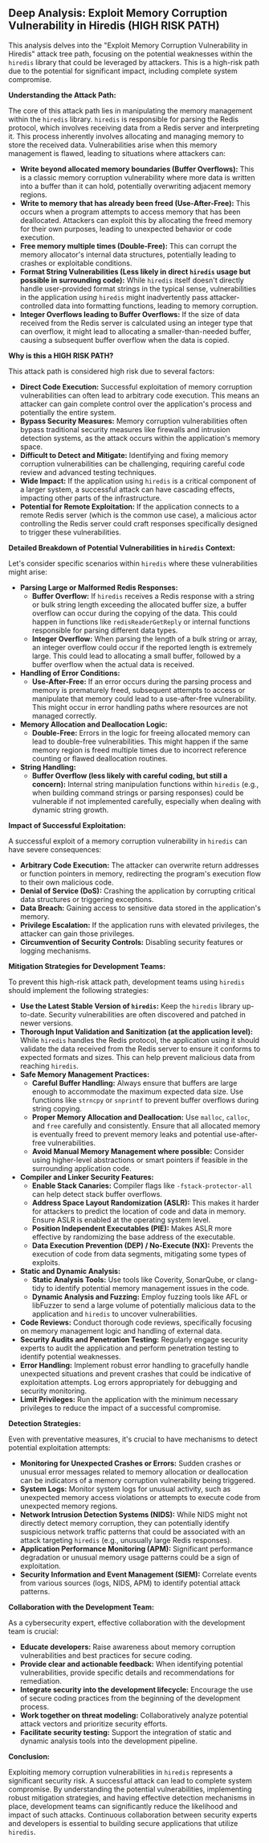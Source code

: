 ## Deep Analysis: Exploit Memory Corruption Vulnerability in Hiredis (HIGH RISK PATH)

This analysis delves into the "Exploit Memory Corruption Vulnerability in Hiredis" attack tree path, focusing on the potential weaknesses within the `hiredis` library that could be leveraged by attackers. This is a high-risk path due to the potential for significant impact, including complete system compromise.

**Understanding the Attack Path:**

The core of this attack path lies in manipulating the memory management within the `hiredis` library. `hiredis` is responsible for parsing the Redis protocol, which involves receiving data from a Redis server and interpreting it. This process inherently involves allocating and managing memory to store the received data. Vulnerabilities arise when this memory management is flawed, leading to situations where attackers can:

* **Write beyond allocated memory boundaries (Buffer Overflows):** This is a classic memory corruption vulnerability where more data is written into a buffer than it can hold, potentially overwriting adjacent memory regions.
* **Write to memory that has already been freed (Use-After-Free):** This occurs when a program attempts to access memory that has been deallocated. Attackers can exploit this by allocating the freed memory for their own purposes, leading to unexpected behavior or code execution.
* **Free memory multiple times (Double-Free):** This can corrupt the memory allocator's internal data structures, potentially leading to crashes or exploitable conditions.
* **Format String Vulnerabilities (Less likely in direct `hiredis` usage but possible in surrounding code):** While `hiredis` itself doesn't directly handle user-provided format strings in the typical sense, vulnerabilities in the application *using* `hiredis` might inadvertently pass attacker-controlled data into formatting functions, leading to memory corruption.
* **Integer Overflows leading to Buffer Overflows:**  If the size of data received from the Redis server is calculated using an integer type that can overflow, it might lead to allocating a smaller-than-needed buffer, causing a subsequent buffer overflow when the data is copied.

**Why is this a HIGH RISK PATH?**

This attack path is considered high risk due to several factors:

* **Direct Code Execution:** Successful exploitation of memory corruption vulnerabilities can often lead to arbitrary code execution. This means an attacker can gain complete control over the application's process and potentially the entire system.
* **Bypass Security Measures:** Memory corruption vulnerabilities often bypass traditional security measures like firewalls and intrusion detection systems, as the attack occurs within the application's memory space.
* **Difficult to Detect and Mitigate:** Identifying and fixing memory corruption vulnerabilities can be challenging, requiring careful code review and advanced testing techniques.
* **Wide Impact:** If the application using `hiredis` is a critical component of a larger system, a successful attack can have cascading effects, impacting other parts of the infrastructure.
* **Potential for Remote Exploitation:** If the application connects to a remote Redis server (which is the common use case), a malicious actor controlling the Redis server could craft responses specifically designed to trigger these vulnerabilities.

**Detailed Breakdown of Potential Vulnerabilities in `hiredis` Context:**

Let's consider specific scenarios within `hiredis` where these vulnerabilities might arise:

* **Parsing Large or Malformed Redis Responses:**
    * **Buffer Overflow:** If `hiredis` receives a Redis response with a string or bulk string length exceeding the allocated buffer size, a buffer overflow can occur during the copying of the data. This could happen in functions like `redisReaderGetReply` or internal functions responsible for parsing different data types.
    * **Integer Overflow:**  When parsing the length of a bulk string or array, an integer overflow could occur if the reported length is extremely large. This could lead to allocating a small buffer, followed by a buffer overflow when the actual data is received.
* **Handling of Error Conditions:**
    * **Use-After-Free:**  If an error occurs during the parsing process and memory is prematurely freed, subsequent attempts to access or manipulate that memory could lead to a use-after-free vulnerability. This might occur in error handling paths where resources are not managed correctly.
* **Memory Allocation and Deallocation Logic:**
    * **Double-Free:** Errors in the logic for freeing allocated memory can lead to double-free vulnerabilities. This might happen if the same memory region is freed multiple times due to incorrect reference counting or flawed deallocation routines.
* **String Handling:**
    * **Buffer Overflow (less likely with careful coding, but still a concern):**  Internal string manipulation functions within `hiredis` (e.g., when building command strings or parsing responses) could be vulnerable if not implemented carefully, especially when dealing with dynamic string growth.

**Impact of Successful Exploitation:**

A successful exploit of a memory corruption vulnerability in `hiredis` can have severe consequences:

* **Arbitrary Code Execution:** The attacker can overwrite return addresses or function pointers in memory, redirecting the program's execution flow to their own malicious code.
* **Denial of Service (DoS):**  Crashing the application by corrupting critical data structures or triggering exceptions.
* **Data Breach:**  Gaining access to sensitive data stored in the application's memory.
* **Privilege Escalation:**  If the application runs with elevated privileges, the attacker can gain those privileges.
* **Circumvention of Security Controls:**  Disabling security features or logging mechanisms.

**Mitigation Strategies for Development Teams:**

To prevent this high-risk attack path, development teams using `hiredis` should implement the following strategies:

* **Use the Latest Stable Version of `hiredis`:** Keep the `hiredis` library up-to-date. Security vulnerabilities are often discovered and patched in newer versions.
* **Thorough Input Validation and Sanitization (at the application level):** While `hiredis` handles the Redis protocol, the application using it should validate the data received from the Redis server to ensure it conforms to expected formats and sizes. This can help prevent malicious data from reaching `hiredis`.
* **Safe Memory Management Practices:**
    * **Careful Buffer Handling:**  Always ensure that buffers are large enough to accommodate the maximum expected data size. Use functions like `strncpy` or `snprintf` to prevent buffer overflows during string copying.
    * **Proper Memory Allocation and Deallocation:**  Use `malloc`, `calloc`, and `free` carefully and consistently. Ensure that all allocated memory is eventually freed to prevent memory leaks and potential use-after-free vulnerabilities.
    * **Avoid Manual Memory Management where possible:** Consider using higher-level abstractions or smart pointers if feasible in the surrounding application code.
* **Compiler and Linker Security Features:**
    * **Enable Stack Canaries:**  Compiler flags like `-fstack-protector-all` can help detect stack buffer overflows.
    * **Address Space Layout Randomization (ASLR):**  This makes it harder for attackers to predict the location of code and data in memory. Ensure ASLR is enabled at the operating system level.
    * **Position Independent Executables (PIE):**  Makes ASLR more effective by randomizing the base address of the executable.
    * **Data Execution Prevention (DEP) / No-Execute (NX):**  Prevents the execution of code from data segments, mitigating some types of exploits.
* **Static and Dynamic Analysis:**
    * **Static Analysis Tools:** Use tools like Coverity, SonarQube, or clang-tidy to identify potential memory management issues in the code.
    * **Dynamic Analysis and Fuzzing:** Employ fuzzing tools like AFL or libFuzzer to send a large volume of potentially malicious data to the application and `hiredis` to uncover vulnerabilities.
* **Code Reviews:** Conduct thorough code reviews, specifically focusing on memory management logic and handling of external data.
* **Security Audits and Penetration Testing:** Regularly engage security experts to audit the application and perform penetration testing to identify potential weaknesses.
* **Error Handling:** Implement robust error handling to gracefully handle unexpected situations and prevent crashes that could be indicative of exploitation attempts. Log errors appropriately for debugging and security monitoring.
* **Limit Privileges:** Run the application with the minimum necessary privileges to reduce the impact of a successful compromise.

**Detection Strategies:**

Even with preventative measures, it's crucial to have mechanisms to detect potential exploitation attempts:

* **Monitoring for Unexpected Crashes or Errors:**  Sudden crashes or unusual error messages related to memory allocation or deallocation can be indicators of a memory corruption vulnerability being triggered.
* **System Logs:**  Monitor system logs for unusual activity, such as unexpected memory access violations or attempts to execute code from unexpected memory regions.
* **Network Intrusion Detection Systems (NIDS):** While NIDS might not directly detect memory corruption, they can potentially identify suspicious network traffic patterns that could be associated with an attack targeting `hiredis` (e.g., unusually large Redis responses).
* **Application Performance Monitoring (APM):**  Significant performance degradation or unusual memory usage patterns could be a sign of exploitation.
* **Security Information and Event Management (SIEM):** Correlate events from various sources (logs, NIDS, APM) to identify potential attack patterns.

**Collaboration with the Development Team:**

As a cybersecurity expert, effective collaboration with the development team is crucial:

* **Educate developers:**  Raise awareness about memory corruption vulnerabilities and best practices for secure coding.
* **Provide clear and actionable feedback:**  When identifying potential vulnerabilities, provide specific details and recommendations for remediation.
* **Integrate security into the development lifecycle:**  Encourage the use of secure coding practices from the beginning of the development process.
* **Work together on threat modeling:**  Collaboratively analyze potential attack vectors and prioritize security efforts.
* **Facilitate security testing:**  Support the integration of static and dynamic analysis tools into the development pipeline.

**Conclusion:**

Exploiting memory corruption vulnerabilities in `hiredis` represents a significant security risk. A successful attack can lead to complete system compromise. By understanding the potential vulnerabilities, implementing robust mitigation strategies, and having effective detection mechanisms in place, development teams can significantly reduce the likelihood and impact of such attacks. Continuous collaboration between security experts and developers is essential to building secure applications that utilize `hiredis`.
